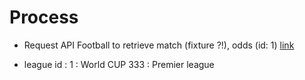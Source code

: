 # Process

- Request API Football to retrieve match (fixture ?!), odds (id: 1)
  [link](<https://www.api-football.com/documentation-v3#tag/Odds-(Pre-Match)/operation/get-odds>)

- league id :
  1 : World CUP
  333 : Premier league
